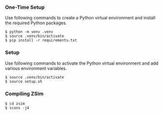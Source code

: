 ### One-Time Setup

Use following commands to create a Python virtual environment and install the required Python packages.
```
$ python -m venv .venv
$ source .venv/bin/activate
$ pip install -r requirements.txt
```

### Setup

Use following commands to activate the Python virtual environment and add various environment variables.
```
$ source .venv/bin/activate
$ source setup.sh
```

### Compiling ZSim
```
$ cd zsim
$ scons -j4
```

